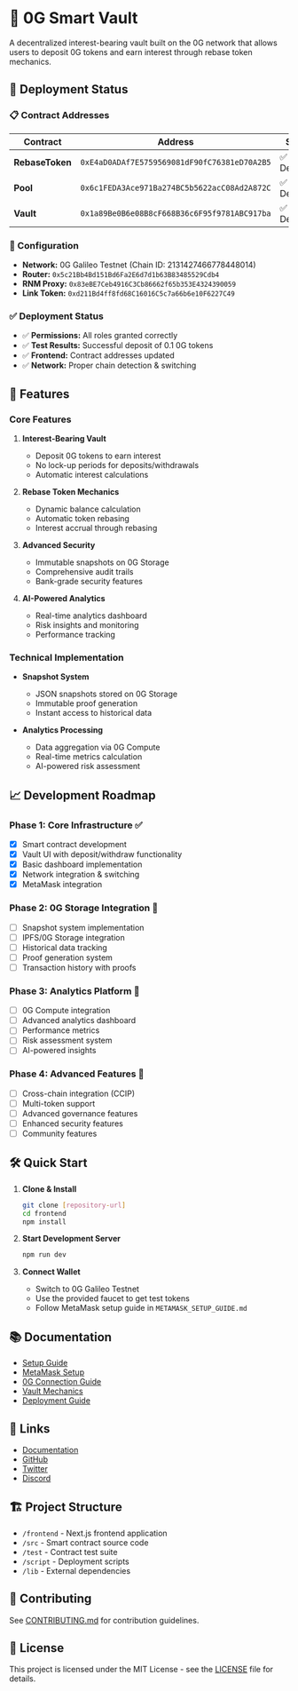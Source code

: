 # 🌟 0G Smart Vault

A decentralized interest-bearing vault built on the 0G network that allows users to deposit 0G tokens and earn interest through rebase token mechanics.

## 🎉 Deployment Status

### 📋 Contract Addresses

| Contract | Address | Status |
|----------|---------|--------|
| **RebaseToken** | `0xE4aD0ADAf7E5759569081dF90fC76381eD70A2B5` | ✅ Deployed |
| **Pool** | `0x6c1FEDA3Ace971Ba274BC5b5622acC08Ad2A872C` | ✅ Deployed |
| **Vault** | `0x1a89Be0B6e08B8cF668B36c6F95f9781ABC917ba` | ✅ Deployed |

### 🔧 Configuration
- **Network:** 0G Galileo Testnet (Chain ID: 2131427466778448014)
- **Router:** `0x5c21Bb4Bd151Bd6Fa2E6d7d1b63B83485529Cdb4`
- **RNM Proxy:** `0x83eBE7Ceb4916C3Cb86662f65b353E4324390059`
- **Link Token:** `0xd211Bd4ff8fd68C16016C5c7a66b6e10F6227C49`

### ✅ Deployment Status
- ✅ **Permissions:** All roles granted correctly
- ✅ **Test Results:** Successful deposit of 0.1 0G tokens
- ✅ **Frontend:** Contract addresses updated
- ✅ **Network:** Proper chain detection & switching

## 🚀 Features

### Core Features
1. **Interest-Bearing Vault**
   - Deposit 0G tokens to earn interest
   - No lock-up periods for deposits/withdrawals
   - Automatic interest calculations

2. **Rebase Token Mechanics**
   - Dynamic balance calculation
   - Automatic token rebasing
   - Interest accrual through rebasing

3. **Advanced Security**
   - Immutable snapshots on 0G Storage
   - Comprehensive audit trails
   - Bank-grade security features

4. **AI-Powered Analytics**
   - Real-time analytics dashboard
   - Risk insights and monitoring
   - Performance tracking
   
### Technical Implementation
- **Snapshot System**
  - JSON snapshots stored on 0G Storage
  - Immutable proof generation
  - Instant access to historical data

- **Analytics Processing**
  - Data aggregation via 0G Compute
  - Real-time metrics calculation
  - AI-powered risk assessment

## 📈 Development Roadmap

### Phase 1: Core Infrastructure ✅
- [x] Smart contract development
- [x] Vault UI with deposit/withdraw functionality
- [x] Basic dashboard implementation
- [x] Network integration & switching
- [x] MetaMask integration

### Phase 2: 0G Storage Integration 🔄
- [ ] Snapshot system implementation
- [ ] IPFS/0G Storage integration
- [ ] Historical data tracking
- [ ] Proof generation system
- [ ] Transaction history with proofs

### Phase 3: Analytics Platform 🔮
- [ ] 0G Compute integration
- [ ] Advanced analytics dashboard
- [ ] Performance metrics
- [ ] Risk assessment system
- [ ] AI-powered insights

### Phase 4: Advanced Features 🔮
- [ ] Cross-chain integration (CCIP)
- [ ] Multi-token support
- [ ] Advanced governance features
- [ ] Enhanced security features
- [ ] Community features

## 🛠 Quick Start

1. **Clone & Install**
   ```bash
   git clone [repository-url]
   cd frontend
   npm install
   ```

2. **Start Development Server**
   ```bash
   npm run dev
   ```

3. **Connect Wallet**
   - Switch to 0G Galileo Testnet
   - Use the provided faucet to get test tokens
   - Follow MetaMask setup guide in `METAMASK_SETUP_GUIDE.md`

## 📚 Documentation

- [Setup Guide](SETUP_GUIDE.md)
- [MetaMask Setup](frontend/METAMASK_SETUP_GUIDE.md)
- [0G Connection Guide](frontend/0G_CONNECTION_GUIDE.md)
- [Vault Mechanics](VAULT_MECHANICS.md)
- [Deployment Guide](DEPLOYMENT_SCRIPTS_GUIDE.md)

## 🔗 Links

- [Documentation](https://docs.0g.ai)
- [GitHub](https://github.com/0g-ai)
- [Twitter](https://twitter.com/0g_protocol)
- [Discord](https://discord.gg/0g)

## 🏗 Project Structure

- `/frontend` - Next.js frontend application
- `/src` - Smart contract source code
- `/test` - Contract test suite
- `/script` - Deployment scripts
- `/lib` - External dependencies

## 🤝 Contributing

See [CONTRIBUTING.md](CONTRIBUTING.md) for contribution guidelines.

## 📄 License

This project is licensed under the MIT License - see the [LICENSE](LICENSE) file for details.
